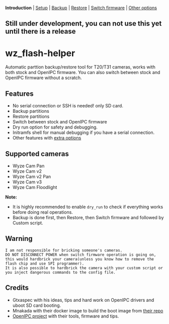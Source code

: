 **Introduction** | [Setup](README_setup.md) | [Backup](README_backup.md) | [Restore](README_restore.md) | [Switch firmware](README_switch_fw.md) | [Other options](README_boot_img_next_boot.md)

## Still under development, you can not use this yet until there is a release


# wz_flash-helper

Automatic parttion backup/restore tool for T20/T31 cameras, works with both stock and OpenIPC firmware.
You can also switch between stock and OpenIPC firmware without a scratch.

## Features
- No serial connection or SSH is needed! only SD card.
- Backup partitions
- Restore partitions
- Switch between stock and OpenIPC firmware
- Dry run option for safety and debugging.
- Initramfs shell for manual debugging if you have a serial connection.
- Other features with [extra options](README_boot_img_next_boot.md)


## Supported cameras
- Wyze Cam Pan
- Wyze Cam v2
- Wyze Cam v2 Pan
- Wyze Cam v3
- Wyze Cam Floodlight


**Note:**
- It is highly recommended to enable `dry_run` to check if everything works before doing real operations.
- Backup is done first, then Restore, then Switch firmware and followed by Custom script.

## Warning
```
I am not responsible for bricking someone's cameras.
DO NOT DISCONNECT POWER when switch firmware operation is going on,
this would hardbrick your camera(unless you know how to remove the flash chip and use SPI programmer).
It is also possible to hardbrick the camera with your custom script or you inject dangerous commands to the config file.
```


## Credits
- Gtxaspec with his ideas, tips and hard work on OpenIPC drivers and uboot SD card booting.
- Mnakada with their docker image to build the boot image from [their repo](https://github.com/mnakada/atomcam_tools)
- [OpenIPC project](https://github.com/OpenIPC) with their tools, firmware and tips.
